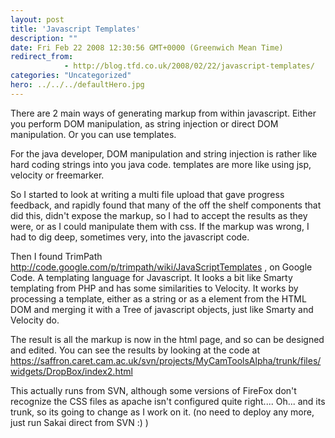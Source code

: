 ```yaml
---
layout: post
title: 'Javascript Templates'
description: ""
date: Fri Feb 22 2008 12:30:56 GMT+0000 (Greenwich Mean Time)
redirect_from: 
            - http://blog.tfd.co.uk/2008/02/22/javascript-templates/
categories: "Uncategorized"
hero: ../../../defaultHero.jpg
---
```

There are 2 main ways of generating markup from within javascript. Either you perform DOM manipulation, as string injection or direct DOM manipulation. Or you can use templates.

For the java developer, DOM manipulation and string injection is rather like hard coding strings into you java code. templates are more like using jsp, velocity or freemarker.

So I started to look at writing a multi file upload that gave progress feedback, and rapidly found that many of the off the shelf components that did this, didn't expose the markup, so I had to accept the results as they were, or as I could manipulate them with css. If the markup was wrong, I had to dig deep, sometimes very, into the javascript code.

Then I found TrimPath <http://code.google.com/p/trimpath/wiki/JavaScriptTemplates> , on Google Code. A templating language for Javascript. It looks a bit like Smarty templating from PHP and has some similarities to Velocity. It works by processing a template, either as a string or as a element from the HTML DOM and merging it with a Tree of javascript objects, just like Smarty and Velocity do.

The result is all the markup is now in the html page, and so can be designed and edited. You can see the results by looking at the code at <https://saffron.caret.cam.ac.uk/svn/projects/MyCamToolsAlpha/trunk/files/widgets/DropBox/index2.html>

This actually runs from SVN, although some versions of FireFox don't recognize the CSS files as apache isn't configured quite right.... Oh... and its trunk, so its going to change as I work on it. (no need to deploy any more, just run Sakai direct from SVN :) )
